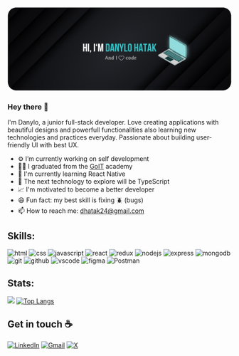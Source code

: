 <!-- ![Greeting banner](./banner.png) -->

<!--
**NEYROSICK/neyrosick** is a ✨ _special_ ✨ repository because its `README.md` (this file) appears on your GitHub profile.

Here are some ideas to get you started:

- 🔭 I’m currently working on
- 🌱 I’m currently learning React Native
- 💬 Ask me about ...
- 📫 How to reach me: ...
- ⚡ Fun fact: ...
-->

![github-profile-banner](./banner.png)

### Hey there 👋

I'm Danylo, a junior full-stack developer. Love creating applications with beautiful designs and powerfull functionalities also learning new technologies and practices everyday. Passionate about building user-friendly UI with best UX.

- ⚙️ I’m currently working on self development
- 👨‍🎓 I graduated from the [GoIT](https://goit.ua/?lang=uk) academy
- 🔭 I'm currently learning React Native
- 🚀 The next technology to explore will be TypeScript
- 📈 I'm motivated to become a better developer
- 😄 Fun fact: my best skill is fixing 🪲 (bugs)
- 📫 How to reach me: dhatak24@gmail.com

## Skills:

![html](https://img.shields.io/badge/html-%23E34F26.svg?style=for-the-badge&logo=html5&color=black)
![css](https://img.shields.io/badge/css-%231572B6.svg?style=for-the-badge&logo=css3&logoColor=blue&color=black)
![javascript](https://img.shields.io/badge/javascript-%23323330.svg?style=for-the-badge&logo=javascript&logoColor=%23F7DF1E&color=black)
![react](https://img.shields.io/badge/react-%2320232a.svg?style=for-the-badge&logo=react&logoColor=%2361DAFB&color=black)
![redux](https://img.shields.io/badge/redux-%23593d88.svg?style=for-the-badge&logo=redux&logoColor=violet&color=black)
![nodejs](https://img.shields.io/badge/node.js%20-%2343853D.svg?&style=for-the-badge&logo=node.js&logoColor=green&color=black)
![express](https://img.shields.io/badge/express-slategray?style=for-the-badge&logo=express&color=black)
![mongodb](https://img.shields.io/badge/mongodb-grey?style=for-the-badge&logo=mongodb&color=black)
![git](https://img.shields.io/badge/git-%23F05033.svg?style=for-the-badge&logo=git&logoColor=orange&color=black)
![github](https://img.shields.io/badge/github-%23121011.svg?style=for-the-badge&logo=github&logoColor=white&color=black)
![vscode](https://img.shields.io/badge/VS%20Code-0078d7.svg?style=for-the-badge&logo=visual-studio-code&logoColor=blue&color=black)
![figma](https://img.shields.io/badge/figma-%23F24E1E.svg?style=for-the-badge&logo=figma&logoColor=white&color=black)
![Postman](https://img.shields.io/badge/Postman-FF6C37?style=for-the-badge&logo=postman&logoColor=oragne&color=black)

## Stats:

<img height="166em" src="https://github-readme-stats.vercel.app/api?username=neyrosick&show_icons=true&layout=compact&theme=gotham" /> [![Top Langs](https://github-readme-stats.vercel.app/api/top-langs/?username=neyrosick&layout=compact&theme=gotham)](https://github.com/anuraghazra/github-readme-stats)

## Get in touch ☕

[![LinkedIn](https://img.shields.io/badge/linkedin-%230077B5.svg?style=for-the-badge&logo=linkedin&logoColor=blue&color=black)](https://www.linkedin.com/in/danylohatak/)
[![Gmail](https://img.shields.io/badge/Gmail-D14836?style=for-the-badge&logo=gmail&logoColor=red&color=black)](mailto:dhatak24@gmail.com)
[![X](https://img.shields.io/badge/Social-%2300000.svg?style=for-the-badge&logo=X&logoColor=white&color=black)](https://twitter.com/dhatak24)
